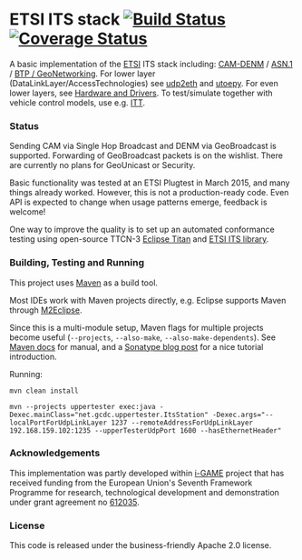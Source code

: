 # ETSI ITS stack [![Build Status](https://travis-ci.org/alexvoronov/geonetworking.svg?branch=master)](https://travis-ci.org/alexvoronov/geonetworking) [![Coverage Status](https://coveralls.io/repos/alexvoronov/geonetworking/badge.svg)](https://coveralls.io/r/alexvoronov/geonetworking)


A basic implementation of the [ETSI](http://en.wikipedia.org/wiki/ETSI) ITS stack including: [CAM-DENM](https://github.com/alexvoronov/geonetworking/tree/master/camdenm) / [ASN.1](https://github.com/alexvoronov/geonetworking/tree/master/asn1-uper) / [BTP / GeoNetworking](https://github.com/alexvoronov/geonetworking/tree/master/geonetworking). For lower layer (DataLinkLayer/AccessTechnologies) see [udp2eth](https://github.com/jandejongh/udp2eth) and [utoepy](https://github.com/alexvoronov/utoepy). For even lower layers, see [Hardware and Drivers](https://github.com/alexvoronov/geonetworking/blob/master/HARDWARE.md). To test/simulate together with vehicle control models, use e.g. [ITT](https://github.com/alexvoronov/itt-gt).


### Status

Sending CAM via Single Hop Broadcast and DENM via GeoBroadcast is supported. Forwarding of GeoBroadcast packets is on the wishlist. There are currently no plans for GeoUnicast or Security.

Basic functionality was tested at an ETSI Plugtest in March 2015, and many things already worked. However, this is not a production-ready code. Even API is expected to change when usage patterns emerge, feedback is welcome! 

One way to improve the quality is to set up an automated conformance testing using open-source TTCN-3 [Eclipse Titan](https://projects.eclipse.org/projects/tools.titan) and [ETSI ITS library](http://www.ttcn-3.org/index.php/development/devlibraries/devlib-libits). 



### Building, Testing and Running 

This project uses [Maven](http://maven.apache.org/) as a build tool.

Most IDEs work with Maven projects directly, e.g. Eclipse supports Maven through [M2Eclipse](http://www.eclipse.org/m2e/). 

Since this is a multi-module setup, Maven flags for multiple projects become useful (`--projects`, `--also-make`, `--also-make-dependents`). See [Maven docs](https://maven.apache.org/guides/mini/guide-multiple-modules.html) for manual, and a [Sonatype blog post](http://blog.sonatype.com/2009/10/maven-tips-and-tricks-advanced-reactor-options/) for a nice tutorial introduction.

Running: 

```
mvn clean install

mvn --projects uppertester exec:java -Dexec.mainClass="net.gcdc.uppertester.ItsStation" -Dexec.args="--localPortForUdpLinkLayer 1237 --remoteAddressForUdpLinkLayer 192.168.159.102:1235 --upperTesterUdpPort 1600 --hasEthernetHeader"
```


### Acknowledgements
This implementation was partly developed within [i-GAME](http://gcdc.net/i-game) project that has received funding from the European Union's Seventh Framework Programme for research, technological development and demonstration under grant agreement no [612035](http://cordis.europa.eu/project/rcn/110506_en.html).


### License

This code is released under the business-friendly Apache 2.0 license.
